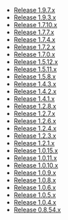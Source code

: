 <!---
    @title         Changes
    @creator       Yichun Zhang
    @created       2012-07-08 18:37 GMT
    @modifier      YichunZhang
    @modified      2015-12-20 05:57 GMT
    @changecount   21
--->

* [Release 1.9.7.x](change-log1009007/)
* [Release 1.9.3.x](change-log1009003/)
* [Release 1.7.10.x](change-log1007010/)
* [Release 1.7.7.x](change-log1007007/)
* [Release 1.7.4.x](change-log1007004/)
* [Release 1.7.2.x](change-log1007002/)
* [Release 1.7.0.x](change-log1007000/)
* [Release 1.5.12.x](change-log1005012/)
* [Release 1.5.11.x](change-log1005011/)
* [Release 1.5.8.x](change-log1005008/)
* [Release 1.4.3.x](change-log1004003/)
* [Release 1.4.2.x](change-log1004002/)
* [Release 1.4.1.x](change-log1004001/)
* [Release 1.2.8.x](change-log1002008/)
* [Release 1.2.7.x](change-log1002007/)
* [Release 1.2.6.x](change-log1002006/)
* [Release 1.2.4.x](change-log1002004/)
* [Release 1.2.3.x](change-log1002003/)
* [Release 1.2.1.x](change-log1002001/)
* [Release 1.0.15.x](change-log1000015/)
* [Release 1.0.11.x](change-log1000011/)
* [Release 1.0.10.x](change-log1000010/)
* [Release 1.0.9.x](change-log1000009/)
* [Release 1.0.8.x](change-log1000008/)
* [Release 1.0.6.x](change-log1000006/)
* [Release 1.0.5.x](change-log1000005/)
* [Release 1.0.4.x](change-log1000004/)
* [Release 0.8.54.x](change-log8054/)
